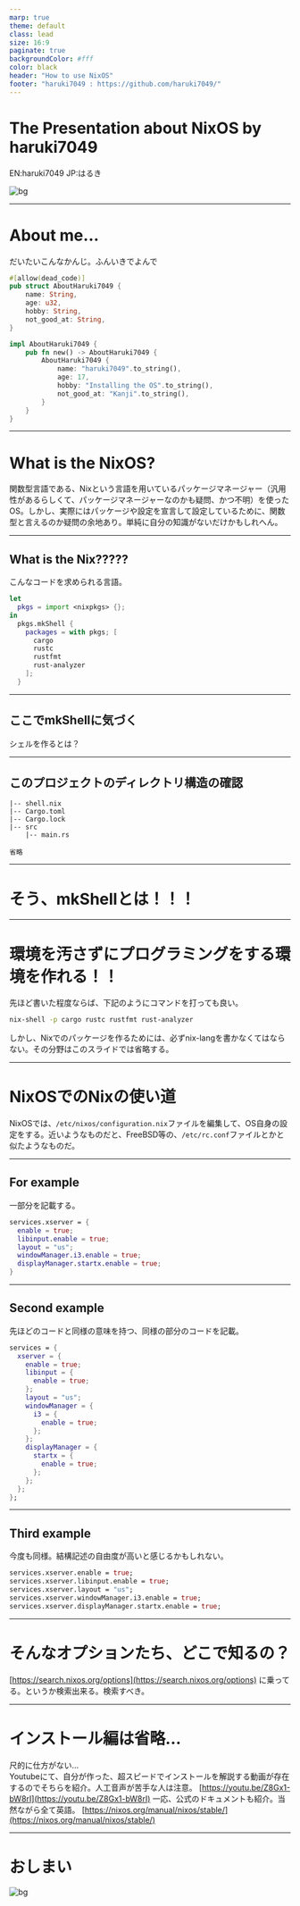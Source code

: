 ```yaml
---
marp: true
theme: default
class: lead
size: 16:9
paginate: true
backgroundColor: #fff
color: black
header: "How to use NixOS"
footer: "haruki7049 : https://github.com/haruki7049/"
---
```

<!--
_color: white
-->

# The Presentation about NixOS by haruki7049

EN:haruki7049
JP:はるき

![bg](https://raw.githubusercontent.com/NixOS/nixos-artwork/ac04f06feb980e048b4ab2a7ca32997984b8b5ae/wallpapers/nix-wallpaper-nineish-dark-gray.svg)

---

# About me...

だいたいこんなかんじ。ふんいきでよんで

```rust
#[allow(dead_code)]
pub struct AboutHaruki7049 {
    name: String,
    age: u32,
    hobby: String,
    not_good_at: String,
}

impl AboutHaruki7049 {
    pub fn new() -> AboutHaruki7049 {
        AboutHaruki7049 {
            name: "haruki7049".to_string(),
            age: 17,
            hobby: "Installing the OS".to_string(),
            not_good_at: "Kanji".to_string(),
        }
    }
}
```

---

# What is the NixOS?

関数型言語である、Nixという言語を用いているパッケージマネージャー（汎用性があるらしくて、パッケージマネージャーなのかも疑問、かつ不明）を使ったOS。しかし、実際にはパッケージや設定を宣言して設定しているために、関数型と言えるのか疑問の余地あり。単純に自分の知識がないだけかもしれへん。

---

## What is the Nix?????

こんなコードを求められる言語。

```nix
let
  pkgs = import <nixpkgs> {};
in
  pkgs.mkShell {
    packages = with pkgs; [
      cargo
      rustc
      rustfmt
      rust-analyzer
    ];
  }
```

---

## ここでmkShellに気づく

シェルを作るとは？

---

## このプロジェクトのディレクトリ構造の確認

```
|-- shell.nix
|-- Cargo.toml
|-- Cargo.lock
|-- src
    |-- main.rs

省略
```

---

# そう、mkShellとは！！！

---

# 環境を汚さずにプログラミングをする環境を作れる！！

先ほど書いた程度ならば、下記のようにコマンドを打っても良い。
```bash
nix-shell -p cargo rustc rustfmt rust-analyzer
```
しかし、Nixでのパッケージを作るためには、必ずnix-langを書かなくてはならない。その分野はこのスライドでは省略する。

---

# NixOSでのNixの使い道

NixOSでは、```/etc/nixos/configuration.nix```ファイルを編集して、OS自身の設定をする。近いようなものだと、FreeBSD等の、```/etc/rc.conf```ファイルとかと似たようなものだ。

---

## For example

一部分を記載する。

```nix:configuration.nix
services.xserver = {
  enable = true;
  libinput.enable = true;
  layout = "us";
  windowManager.i3.enable = true;
  displayManager.startx.enable = true;
}
```

---
<!--
_footer: ""
_header: ""
-->

## Second example

先ほどのコードと同様の意味を持つ、同様の部分のコードを記載。

```nix:configuration.nix
services = {
  xserver = {
    enable = true;
    libinput = {
      enable = true;
    };
    layout = "us";
    windowManager = {
      i3 = {
        enable = true;
      };
    };
    displayManager = {
      startx = {
        enable = true;
      };
    };
  };
};
```

---

## Third example

今度も同様。結構記述の自由度が高いと感じるかもしれない。

```nix:configuration.nix
services.xserver.enable = true;
services.xserver.libinput.enable = true;
services.xserver.layout = "us";
services.xserver.windowManager.i3.enable = true;
services.xserver.displayManager.startx.enable = true;
```

---

# そんなオプションたち、どこで知るの？

[https://search.nixos.org/options](https://search.nixos.org/options)
に乗ってる。というか検索出来る。検索すべき。

---

# インストール編は省略…

尺的に仕方がない…  
Youtubeにて、自分が作った、超スピードでインストールを解説する動画が存在するのでそちらを紹介。人工音声が苦手な人は注意。
[https://youtu.be/Z8Gx1-bW8rI](https://youtu.be/Z8Gx1-bW8rI)
一応、公式のドキュメントも紹介。当然ながら全て英語。
[https://nixos.org/manual/nixos/stable/](https://nixos.org/manual/nixos/stable/)

---
<!--
_color: white
-->

# おしまい

![bg](https://raw.githubusercontent.com/NixOS/nixos-artwork/ac04f06feb980e048b4ab2a7ca32997984b8b5ae/wallpapers/nix-wallpaper-nineish-dark-gray.svg)
